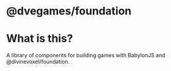 # **@dvegames/foundation**

# What is this?

A library of components for building games with BabylonJS and @divinevoxel/foundation.
